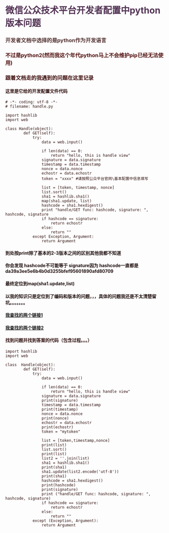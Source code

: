# <font color="533455">微信公众技术平台开发者配置中python版本问题

### <font color="553333">开发者文档中选择的是python作为开发语言<font>
### <font color="51111">不过是python2(然而我这个年代python马上不会维护pip已经无法使用)<font>

### <font color="41111">跟着文档走的我遇到的问题在这里记录<font>

#### <font color="31111">这里是它给的开发配置文件代码<font>
```
# -*- coding: utf-8 -*-
# filename: handle.py

import hashlib
import web

class Handle(object):
	    def GET(self):
			try:
				data = web.input()
				
				if len(data) == 0:
					return "hello, this is handle view"
				signature = data.signature
				timestamp = data.timestamp
				nonce = data.nonce
				echostr = data.echostr
				token = "xxxx" #请按照公众平台官网\基本配置中信息填写

				list = [token, timestamp, nonce]
				list.sort()
	            sha1 = hashlib.sha1()
	            map(sha1.update, list)
	            hashcode = sha1.hexdigest()
	            print "handle/GET func: hashcode, signature: ", hashcode, signature
				if hashcode == signature:
					return echostr
				else:
					return ""
			except Exception, Argument:
				return Argument
```



#### <font color="21111">到处按print除了基本的2-3版本之间的区别其他我都不知道<font>

#### <font color="21111">你会发现 hashcode不可能等于 signature因为 hashcode一直都是da39a3ee5e6b4b0d3255bfef95601890afd80709<font>
#### <font color="21111">最终定位到map(sha1.update,list)<font>

#### <font color="21111">以我的知识只是定位到了编码和版本的问题，，，具体的问题我还是不太清楚留坑。。。。。。。<font>


#### [我查找的两个链接1](http://group.jobbole.com/25411/)

#### [我查找的两个链接2](https://www.2cto.com/kf/201801/711368.html)


#### <font color="31111">找到问题并找到答案的代码（包含过程。。。）<font>
```
import hashlib
import web

class  Handle(object):
		def GET(self):
			try:
				data = web.input()
				
				if len(data) == 0:
					return "hello, this is handle view"
				signature = data.signature
				print(signature)
				timestamp = data.timestamp
				print(timestamp)
				nonce = data.nonce
				print(nonce)
				echostr = data.echostr
				print(echostr)
				token = "mytoken"

				list = [token,timestamp,nonce]
				print(list)
				list.sort()
				print(list)
				list2 = ''.join(list)
				sha1 = hashlib.sha1()
				print(sha1)
				sha1.update(list2.encode('utf-8'))
				print(sha1)
				hashcode = sha1.hexdigest()
				print(hashcode)
				print(signature)
				print ("handle/GET func: hashcode, signature: ", hashcode, signature)
				if hashcode == signature:
					return echostr
				else:
					return ""
			except (Exception, Argument):
				return Argument
```	
